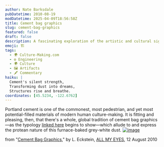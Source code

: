 ```yaml
---
author: Nate Barksdale
pubDatetime: 2010-08-19
modDatetime: 2025-04-09T18:56:58Z
title: Cement bag graphics
slug: cement-bag-graphics
featured: false
draft: false
description: A fascinating exploration of the artistic and cultural significance of cement bag graphics from around the world.
emoji: 🏗️
tags:
  - 🌍 Culture-Making.com
  - ⚙️ Engineering
  - 🌍 Culture
  - 🖼️ Artifacts
  - 🖋️ Commentary
haiku: |
  Cement's silent strength,  
  Transforming dust into dreams,  
  Structures rise and breathe.
coordinates: [45.5234, -122.6762]
---
```


Portland cement is one of the commonest, most pedestrian, and yet most potential-filled materials of modern human culture-making. It is fitting and pleasing, then, that there's a whole, global tradition of cement bag graphics—as the typology [linked here](http://allmyeyes.blogspot.com/2010/08/cement-bag-graphics.html) begins to show—which allude to and express the protean nature of this furnace-baked grey-white dust. [![image](http://www.culture-making.com/media/Dragon_flying.jpg)](http://allmyeyes.blogspot.com/2010/08/cement-bag-graphics.html)

from "[Cement Bag Graphics](http://allmyeyes.blogspot.com/2010/08/cement-bag-graphics.html)," by L. Eckstein, [ALL MY EYES](http://allmyeyes.blogspot.com/2010/08/cement-bag-graphics.html), 12 August 2010
